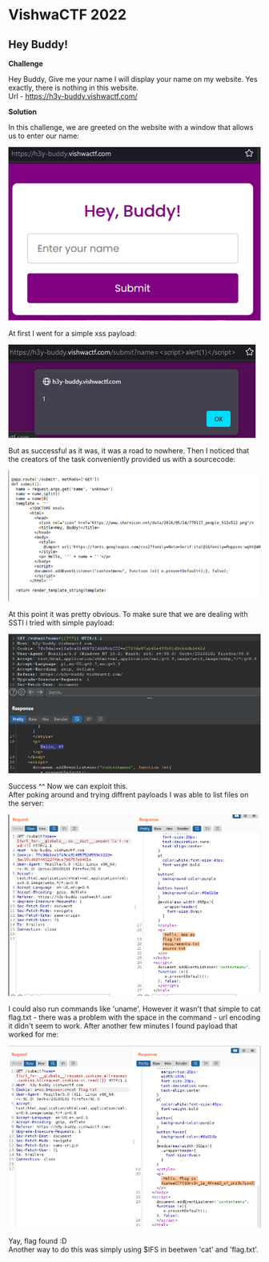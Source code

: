 # VishwaCTF 2022
## Hey Buddy!


**Challenge**

Hey Buddy, Give me your name I will display your name on my website. Yes exactly, there is nothing in this website.  
Url - https://h3y-buddy.vishwactf.com/


**Solution**  

In this challenge, we are greeted on the website with a window that allows us to enter our name:  

![](writeupfiles/website.png)


At first I went for a simple xss payload:  

![](writeupfiles/xss.png)

But as successful as it was, it was a road to nowhere.
Then I noticed that the creators of the task conveniently provided us with a sourcecode:

![](writeupfiles/sourcecode.png)


At this point it was pretty obvious. To make sure that we are dealing with SSTI i tried with simple payload:

![](writeupfiles/ssti_check.png)


Success ^^ Now we can exploit this.  
After poking around and trying diffrent payloads I was able to list files on the server: 

![](writeupfiles/popenls.png)  

I could also run commands like 'uname'. However it wasn't that simple to cat flag.txt - there was a problem with the space in the command - url encoding it didn't seem to work. After another few minutes I found payload that worked for me:  

![](writeupfiles/flag.png)  


Yay, flag found :D  
Another way to do this was simply using $IFS in beetwen 'cat' and 'flag.txt'.



